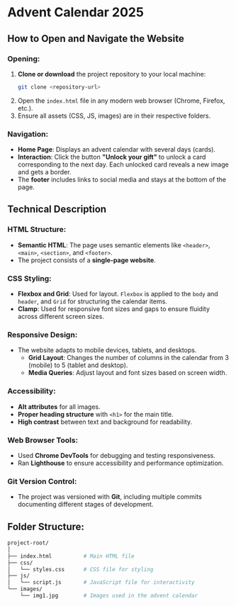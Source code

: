 # Advent Calendar 2025

## How to Open and Navigate the Website

### Opening:
1. **Clone or download** the project repository to your local machine:
   ```bash
   git clone <repository-url>
   ```
2. Open the `index.html` file in any modern web browser (Chrome, Firefox, etc.).
3. Ensure all assets (CSS, JS, images) are in their respective folders.

### Navigation:
- **Home Page**: Displays an advent calendar with several days (cards).
- **Interaction**: Click the button **"Unlock your gift"** to unlock a card corresponding to the next day. Each unlocked card reveals a new image and gets a border.
- The **footer** includes links to social media and stays at the bottom of the page.

## Technical Description

### HTML Structure:
- **Semantic HTML**: The page uses semantic elements like `<header>`, `<main>`, `<section>`, and `<footer>`.
- The project consists of a **single-page website**.
  
### CSS Styling:
- **Flexbox and Grid**: Used for layout. `Flexbox` is applied to the `body` and `header`, and `Grid` for structuring the calendar items.
- **Clamp**: Used for responsive font sizes and gaps to ensure fluidity across different screen sizes.

### Responsive Design:
- The website adapts to mobile devices, tablets, and desktops.
  - **Grid Layout**: Changes the number of columns in the calendar from 3 (mobile) to 5 (tablet and desktop).
  - **Media Queries**: Adjust layout and font sizes based on screen width.
  
### Accessibility:
- **Alt attributes** for all images.
- **Proper heading structure** with `<h1>` for the main title.
- **High contrast** between text and background for readability.

### Web Browser Tools:
- Used **Chrome DevTools** for debugging and testing responsiveness.
- Ran **Lighthouse** to ensure accessibility and performance optimization.

### Git Version Control:
- The project was versioned with **Git**, including multiple commits documenting different stages of development.

## Folder Structure:

```bash
project-root/
│
├── index.html          # Main HTML file
├── css/
│   └── styles.css      # CSS file for styling
├── js/
│   └── script.js       # JavaScript file for interactivity
└── images/
    └── img1.jpg        # Images used in the advent calendar
```
```